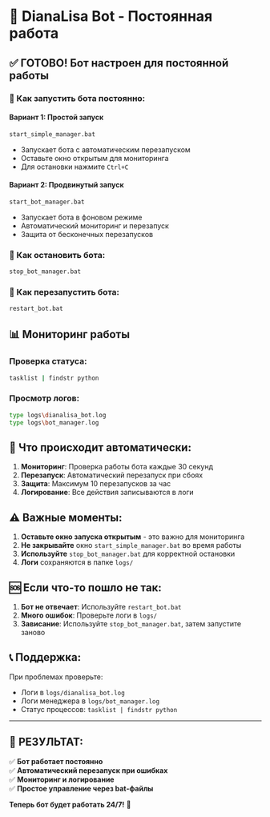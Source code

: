 # 🤖 DianaLisa Bot - Постоянная работа

## ✅ ГОТОВО! Бот настроен для постоянной работы

### 🚀 Как запустить бота постоянно:

#### Вариант 1: Простой запуск
```bash
start_simple_manager.bat
```
- Запускает бота с автоматическим перезапуском
- Оставьте окно открытым для мониторинга
- Для остановки нажмите `Ctrl+C`

#### Вариант 2: Продвинутый запуск
```bash
start_bot_manager.bat
```
- Запускает бота в фоновом режиме
- Автоматический мониторинг и перезапуск
- Защита от бесконечных перезапусков

### 🛑 Как остановить бота:
```bash
stop_bot_manager.bat
```

### 🔄 Как перезапустить бота:
```bash
restart_bot.bat
```

## 📊 Мониторинг работы

### Проверка статуса:
```bash
tasklist | findstr python
```

### Просмотр логов:
```bash
type logs\dianalisa_bot.log
type logs\bot_manager.log
```

## 🔧 Что происходит автоматически:

1. **Мониторинг**: Проверка работы бота каждые 30 секунд
2. **Перезапуск**: Автоматический перезапуск при сбоях
3. **Защита**: Максимум 10 перезапусков за час
4. **Логирование**: Все действия записываются в логи

## ⚠️ Важные моменты:

1. **Оставьте окно запуска открытым** - это важно для мониторинга
2. **Не закрывайте** окно `start_simple_manager.bat` во время работы
3. **Используйте** `stop_bot_manager.bat` для корректной остановки
4. **Логи** сохраняются в папке `logs/`

## 🆘 Если что-то пошло не так:

1. **Бот не отвечает**: Используйте `restart_bot.bat`
2. **Много ошибок**: Проверьте логи в `logs/`
3. **Зависание**: Используйте `stop_bot_manager.bat`, затем запустите заново

## 📞 Поддержка:

При проблемах проверьте:
- Логи в `logs/dianalisa_bot.log`
- Логи менеджера в `logs/bot_manager.log`
- Статус процессов: `tasklist | findstr python`

---

## 🎯 РЕЗУЛЬТАТ:

✅ **Бот работает постоянно**  
✅ **Автоматический перезапуск при ошибках**  
✅ **Мониторинг и логирование**  
✅ **Простое управление через bat-файлы**  

**Теперь бот будет работать 24/7!** 🚀








